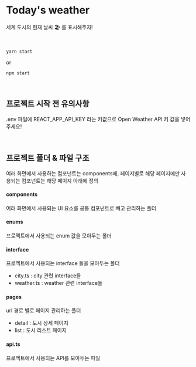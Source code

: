 # Today's weather

세계 도시의 현재 날씨 🏖 를 표시해주자!

<br/>

```shell
yarn start
```

or

```shell
npm start
```

<br/>

## 프로젝트 시작 전 유의사항

.env 파일에 REACT_APP_API_KEY 라는 키값으로 Open Weather API 키 값을 넣어주세요!

<br/>

## 프로젝트 폴더 & 파일 구조

여러 화면에서 사용하는 컴포넌트는 components에, 페이지별로 해당 페이지에만 사용되는 컴포넌트는 해당 페이지 아래에 정의

#### components 
  
여러 화면에서 사용되는 UI 요소를 공통 컴포넌트로 빼고 관리하는 폴더

#### enums

프로젝트에서 사용되는 enum 값을 모아두는 폴더

#### interface

프로젝트에서 사용되는 interface 들을 모아두는 폴더

- city.ts : city 관련 interface들
- weather.ts : weather 관련 interface들

#### pages

url 경로 별로 페이지 관리하는 폴더

- detail : 도시 상세 페이지
- list : 도시 리스트 페이지

#### api.ts

프로젝트에서 사용되는 API를 모아두는 파일